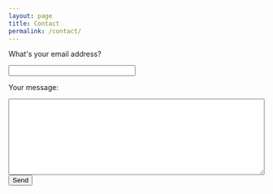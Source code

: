 ```yaml
---
layout: page
title: Contact
permalink: /contact/
---
```


<form action="http://formspree.io/mail@randideo.com" method="POST">
<p>What's your email address?</p>
<input name="_replyto" style="width: 250px;" type="email" />
 <p>Your message:</p>
<textarea name="body" style="height: 150px; padding: 5px; width: 100%;"></textarea>
  <input type="submit" value="Send" />
</form>
